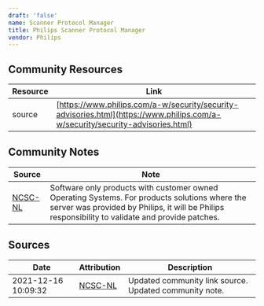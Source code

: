 ```yaml
---
draft: 'false'
name: Scanner Protocol Manager
title: Philips Scanner Protocol Manager
vendor: Philips
---
```



## Community Resources
| Resource | Link |
| --- | --- |
| source | [https://www.philips.com/a-w/security/security-advisories.html](https://www.philips.com/a-w/security/security-advisories.html) |

## Community Notes
| Source | Note |
| --- | --- |
| [NCSC-NL](https://github.com/NCSC-NL/log4shell/blob/main/software/README.md) | Software only products with customer owned Operating Systems. For products solutions where the server was provided by Philips, it will be Philips responsibility to validate and provide patches. |

## Sources
| Date | Attribution | Description |
| --- | --- | --- |
| 2021-12-16 10:09:32 | [NCSC-NL](https://github.com/NCSC-NL/log4shell/blob/main/software/README.md) | Updated community link source. Updated community note.  |
